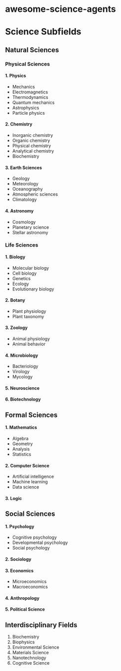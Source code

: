 # awesome-science-agents

# Science Subfields
## Natural Sciences

### Physical Sciences

#### 1. Physics
- Mechanics
- Electromagnetics
- Thermodynamics
- Quantum mechanics
- Astrophysics
- Particle physics

#### 2. Chemistry
- Inorganic chemistry
- Organic chemistry
- Physical chemistry
- Analytical chemistry
- Biochemistry

#### 3. Earth Sciences
- Geology
- Meteorology
- Oceanography
- Atmospheric sciences
- Climatology

#### 4. Astronomy
- Cosmology
- Planetary science
- Stellar astronomy

### Life Sciences

#### 1. Biology
- Molecular biology
- Cell biology
- Genetics
- Ecology
- Evolutionary biology

#### 2. Botany
- Plant physiology
- Plant taxonomy

#### 3. Zoology
- Animal physiology
- Animal behavior

#### 4. Microbiology
- Bacteriology
- Virology
- Mycology

#### 5. Neuroscience

#### 6. Biotechnology

## Formal Sciences

#### 1. Mathematics
- Algebra
- Geometry
- Analysis
- Statistics

#### 2. Computer Science
- Artificial intelligence
- Machine learning
- Data science

#### 3. Logic

## Social Sciences

#### 1. Psychology
- Cognitive psychology
- Developmental psychology
- Social psychology

#### 2. Sociology

#### 3. Economics
- Microeconomics
- Macroeconomics

#### 4. Anthropology

#### 5. Political Science

## Interdisciplinary Fields

1. Biochemistry
2. Biophysics
3. Environmental Science
4. Materials Science
5. Nanotechnology
6. Cognitive Science
